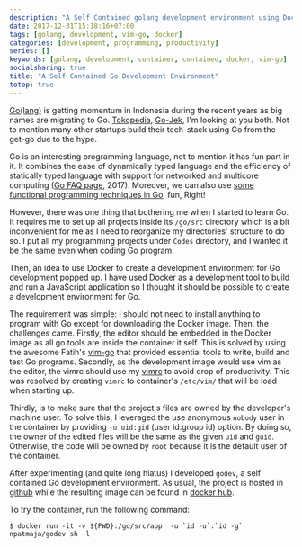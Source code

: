 ```yaml
---
description: "A Self Contained golang development environment using Docker, vim and vim-go"
date: 2017-12-31T15:18:16+07:00
tags: [golang, development,	vim-go, docker]
categories: [development, programming, productivity]
series: []
keywords: [golang, development, container, contained, docker, vim-go]
socialsharing: true
title: "A Self Contained Go Development Environment"
totop: true
---
```

[Go(lang)][golang] is getting momentum in Indonesia during the recent years as big
names are migrating to Go. [Tokopedia][tokopedia-golang], [Go-Jek][gojek-golang], I'm looking
at you both. Not to mention many other startups build their tech-stack using Go
from the get-go due to the hype.

Go is an interesting programming language, not to mention it has fun part in it.
It combines the ease of dynamically typed language and the efficiency of statically
typed language with support for networked and multicore computing ([Go FAQ page][go-faq], 2017).
Moreover, we can also use [some functional programming techniques in Go][go-composition], fun, Right!

However, there was one thing that bothering me when I started to learn Go. It requires me to
set up all projects inside its `/go/src` directory which is a bit inconvenient for me as
I need to reorganize my directories' structure to do so. I put all my programming projects
under `Codes` directory, and I wanted it be the same even when coding Go program.

Then, an idea to use Docker to create a development environment for Go development popped up.
I have used Docker as a development tool to build and run a JavaScript application so I thought
it should be possible to create a development environment for Go.

The requirement was simple: I should not need to install anything to program with Go except for
downloading the Docker image. Then, the challenges came. Firstly, the editor should be embedded
in the Docker image as all go tools are inside the container it self. This is solved by
using the awesome Fatih's [vim-go][vim-go] that provided essential tools to write, build and test
Go programs. Secondly, as the development image would use vim as the editor, the vimrc should use
my [vimrc][nauval-vimrc] to avoid drop of productivity. This was resolved by creating `vimrc` to
container's `/etc/vim/` that will be load when starting up.

Thirdly, is to make sure that the project's
files are owned by the developer's machine user. To solve this, I leveraged the use anonymous `nobody`
user in the container by providing `-u uid:gid` (user id:group id) option. By doing so, the owner of
the edited files will be the same as the given `uid` and `guid`. Otherwise, the code will be owned
by `root` because it is the default user of the container.

After experimenting (and quite long hiatus) I developed `godev`, a self contained Go development environment.
As usual, the project is hosted in [github][godev-github] while the resulting image can be found in [docker hub][godev-docker-hub].

To try the container, run the following command:

```
$ docker run -it -v ${PWD}:/go/src/app  -u `id -u`:`id -g` npatmaja/godev sh -l
```

[golang]: https://golang.org/
[tokopedia-golang]: https://www.slideshare.net/qasim/golang-tokopedia-53090669
[gojek-golang]: https://www.techinasia.com/gojek-insider-account-of-scaling-900x-doubling
[go-faq]: https://golang.org/doc/faq#creating_a_new_language
[go-composition]: /2016/04/15/function-composition-in-go/
[vim-go]: https://github.com/fatih/vim-go
[nauval-vimrc]: https://github.com/npatmaja/dotfiles/blob/master/.vimrc
[godev-github]: https://github.com/npatmaja/go-dev-env/
[godev-docker-hub]: https://hub.docker.com/r/npatmaja/godev/
